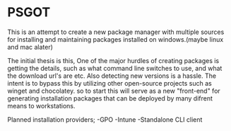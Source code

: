 # PSGOT

This is an attempt to create a new package manager with multiple sources for installing and maintaining packages installed on windows.(maybe linux and mac alater)

The initial thesis is this,
One of the major hurdles of creating packages is getting the details, such as what command line switches to use, and what the download url's are etc.
Also detecting new versions is a hassle.
The intent is to bypass this by utilizing other open-source projects such as winget and chocolatey.
so to start this will serve as a new "front-end" for generating installation packages that can be deployed by many difrent means to workstations.

Planned installation providers;
-GPO
-Intune
-Standalone CLI client
